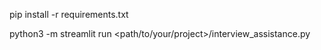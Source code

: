 pip install -r requirements.txt


python3 -m streamlit run <path/to/your/project>/interview_assistance.py
